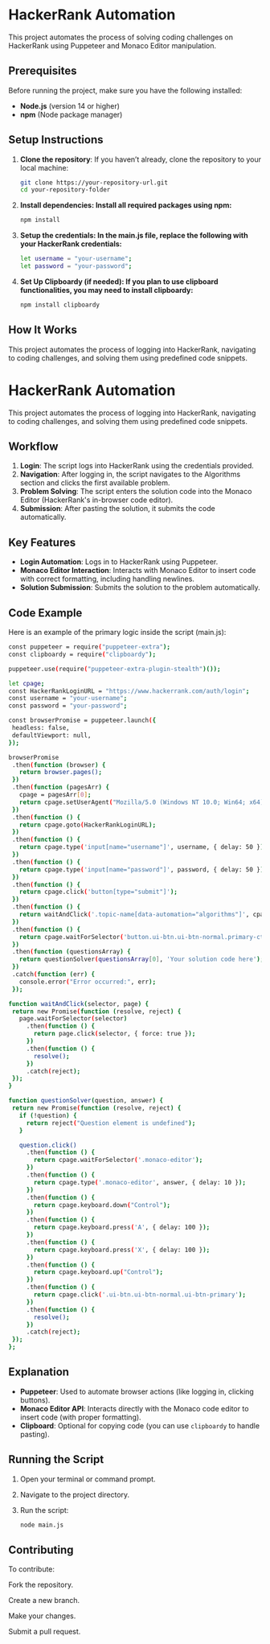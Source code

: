# HackerRank Automation

This project automates the process of solving coding challenges on HackerRank using Puppeteer and Monaco Editor manipulation.

## Prerequisites

Before running the project, make sure you have the following installed:

- **Node.js** (version 14 or higher)
- **npm** (Node package manager)

## Setup Instructions

1. **Clone the repository**:
   If you haven’t already, clone the repository to your local machine:

   ```bash
   git clone https://your-repository-url.git
   cd your-repository-folder
2. **Install dependencies: Install all required packages using npm:**
   ```bash
   npm install
3. **Setup the credentials: In the main.js file, replace the following with your HackerRank credentials:**
   ```bash
   let username = "your-username";
   let password = "your-password";
4. **Set Up Clipboardy (if needed): If you plan to use clipboard functionalities, you may need to install clipboardy:**
   ```bash
   npm install clipboardy
## How It Works
This project automates the process of logging into HackerRank, navigating to coding challenges, and solving them using predefined code snippets.

# HackerRank Automation

This project automates the process of logging into HackerRank, navigating to coding challenges, and solving them using predefined code snippets.

## Workflow

1. **Login**: The script logs into HackerRank using the credentials provided.
2. **Navigation**: After logging in, the script navigates to the Algorithms section and clicks the first available problem.
3. **Problem Solving**: The script enters the solution code into the Monaco Editor (HackerRank's in-browser code editor).
4. **Submission**: After pasting the solution, it submits the code automatically.

## Key Features

- **Login Automation**: Logs in to HackerRank using Puppeteer.
- **Monaco Editor Interaction**: Interacts with Monaco Editor to insert code with correct formatting, including handling newlines.
- **Solution Submission**: Submits the solution to the problem automatically.

## Code Example
Here is an example of the primary logic inside the script (main.js):
 ```bash
 const puppeteer = require("puppeteer-extra");
const clipboardy = require("clipboardy");

puppeteer.use(require("puppeteer-extra-plugin-stealth")());

let cpage;
const HackerRankLoginURL = "https://www.hackerrank.com/auth/login";
const username = "your-username";
const password = "your-password";

const browserPromise = puppeteer.launch({
  headless: false,
  defaultViewport: null,
});

browserPromise
  .then(function (browser) {
    return browser.pages();
  })
  .then(function (pagesArr) {
    cpage = pagesArr[0];
    return cpage.setUserAgent("Mozilla/5.0 (Windows NT 10.0; Win64; x64) AppleWebKit/537.36 (KHTML, like Gecko) Chrome/112.0.0.0 Safari/537.36");
  })
  .then(function () {
    return cpage.goto(HackerRankLoginURL);
  })
  .then(function () {
    return cpage.type('input[name="username"]', username, { delay: 50 });
  })
  .then(function () {
    return cpage.type('input[name="password"]', password, { delay: 50 });
  })
  .then(function () {
    return cpage.click('button[type="submit"]');
  })
  .then(function () {
    return waitAndClick('.topic-name[data-automation="algorithms"]', cpage);
  })
  .then(function () {
    return cpage.waitForSelector('button.ui-btn.ui-btn-normal.primary-cta');
  })
  .then(function (questionsArray) {
    return questionSolver(questionsArray[0], 'Your solution code here');
  })
  .catch(function (err) {
    console.error("Error occurred:", err);
  });

function waitAndClick(selector, page) {
  return new Promise(function (resolve, reject) {
    page.waitForSelector(selector)
      .then(function () {
        return page.click(selector, { force: true });
      })
      .then(function () {
        resolve();
      })
      .catch(reject);
  });
}

function questionSolver(question, answer) {
  return new Promise(function (resolve, reject) {
    if (!question) {
      return reject("Question element is undefined");
    }

    question.click()
      .then(function () {
        return cpage.waitForSelector('.monaco-editor');
      })
      .then(function () {
        return cpage.type('.monaco-editor', answer, { delay: 10 });
      })
      .then(function () {
        return cpage.keyboard.down("Control");
      })
      .then(function () {
        return cpage.keyboard.press('A', { delay: 100 });
      })
      .then(function () {
        return cpage.keyboard.press('X', { delay: 100 });
      })
      .then(function () {
        return cpage.keyboard.up("Control");
      })
      .then(function () {
        return cpage.click('.ui-btn.ui-btn-normal.ui-btn-primary');
      })
      .then(function () {
        resolve();
      })
      .catch(reject);
  });
};

```

## Explanation

- **Puppeteer**: Used to automate browser actions (like logging in, clicking buttons).
- **Monaco Editor API**: Interacts directly with the Monaco code editor to insert code (with proper formatting).
- **Clipboard**: Optional for copying code (you can use `clipboardy` to handle pasting).

## Running the Script

1. Open your terminal or command prompt.
2. Navigate to the project directory.
3. Run the script:

   ```bash
   node main.js

## Contributing

To contribute:

Fork the repository.

Create a new branch.

Make your changes.

Submit a pull request.

